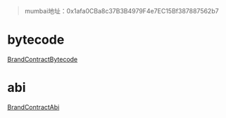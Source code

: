 > mumbai地址：0x1afa0CBa8c37B3B4979F4e7EC15Bf387887562b7

# bytecode

[BrandContractBytecode](BrandContractBytecode.bytecode)

# abi

[BrandContractAbi](BrandContractAbi.json)
